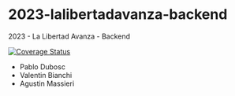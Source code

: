 # 2023-lalibertadavanza-backend
2023 - La Libertad Avanza - Backend

[![Coverage Status](https://coveralls.io/repos/github/uca-pid/2023-lalibertadavanza/badge.svg?branch=development)](https://coveralls.io/github/uca-pid/2023-lalibertadavanza?branch=development)

- Pablo Dubosc
- Valentin Bianchi
- Agustin Massieri
